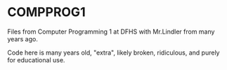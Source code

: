 # COMPPROG1

Files from Computer Programming 1 at DFHS with Mr.Lindler from many years ago.

Code here is many years old, "extra", likely broken, ridiculous, and purely for educational use.  
